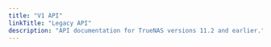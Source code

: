 ```yaml
---
title: "V1 API"
linkTitle: "Legacy API"
description: "API documentation for TrueNAS versions 11.2 and earlier."
---
```

